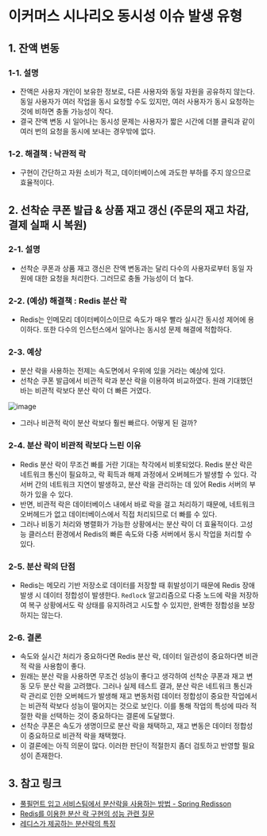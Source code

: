 # 이커머스 시나리오 동시성 이슈 발생 유형
## 1. 잔액 변동
### 1-1. 설명
- 잔액은 사용자 개인이 보유한 정보로, 다른 사용자와 동일 자원을 공유하지 않는다. 동일 사용자가 여러 작업을 동시 요청할 수도 있지만, 여러 사용자가 동시 요청하는 것에 비하면 충돌 가능성이 작다.
- 결국 잔액 변동 시 일어나는 동시성 문제는 사용자가 짧은 시간에 더블 클릭과 같이 여러 번의 요청을 동시에 보내는 경우밖에 없다.
### 1-2. 해결책 : 낙관적 락
- 구현이 간단하고 자원 소비가 적고, 데이터베이스에 과도한 부하를 주지 않으므로 효율적이다.

## 2. 선착순 쿠폰 발급 & 상품 재고 갱신 (주문의 재고 차감, 결제 실패 시 복원)
### 2-1. 설명
- 선착순 쿠폰과 상품 재고 갱신은 잔액 변동과는 달리 다수의 사용자로부터 동일 자원에 대한 요청을 처리한다. 그러므로 충돌 가능성이 더 높다.
### 2-2. (예상) 해결책 : Redis 분산 락
- Redis는 인메모리 데이터베이스이므로 속도가 매우 빨라 실시간 동시성 제어에 용이하다. 또한 다수의 인스턴스에서 일어나는 동시성 문제 해결에 적합하다.

### 2-3. 예상
- 분산 락을 사용하는 전제는 속도면에서 우위에 있을 거라는 예상에 있다.
- 선착순 쿠폰 발급에서 비관적 락과 분산 락을 이용하여 비교하였다. 원래 기대했던 바는 비관적 락보다 분산 락이 더 빠른 거였다.

![image](https://github.com/user-attachments/assets/b9a4fc11-d8a0-4967-aa84-9b38881e8b10)

- 그러나 비관적 락이 분산 락보다 훨씬 빠르다. 어떻게 된 걸까?

### 2-4. 분산 락이 비관적 락보다 느린 이유
- Redis 분산 락이 무조건 빠를 거란 기대는 착각에서 비롯되었다. Redis 분산 락은 네트워크 통신이 필요하고, 락 획득과 해제 과정에서 오버헤드가 발생할 수 있다. 각 서버 간의 네트워크 지연이 발생하고, 분산 락을 관리하는 데 있어 Redis 서버의 부하가 있을 수 있다.
- 반면, 비관적 락은 데이터베이스 내에서 바로 락을 걸고 처리하기 때문에, 네트워크 오버헤드가 없고 데이터베이스에서 직접 처리되므로 더 빠를 수 있다.
- 그러나 비동기 처리와 병렬화가 가능한 상황에서는 분산 락이 더 효율적이다. 고성능 클러스터 환경에서 Redis의 빠른 속도와 다중 서버에서 동시 작업을 처리할 수 있다.

### 2-5. 분산 락의 단점
- Redis는 메모리 기반 저장소로 데이터를 저장할 때 휘발성이기 때문에 Redis 장애 발생 시 데이터 정합성이 발생한다. `Redlock` 알고리즘으로 다중 노드에 락을 저장하여 복구 상황에서도 락 상태를 유지하려고 시도할 수 있지만, 완벽한 정합성을 보장하지는 않는다.

### 2-6. 결론
- 속도와 실시간 처리가 중요하다면 Redis 분산 락, 데이터 일관성이 중요하다면 비관적 락을 사용함이 좋다.
- 원래는 분산 락을 사용하면 무조건 성능이 좋다고 생각하여 선착순 쿠폰과 재고 변동 모두 분산 락을 고려했다. 그러나 실제 테스트 결과, 분산 락은 네트워크 통신과 락 관리로 인한 오버헤드가 발생해 재고 변동처럼 데이터 정합성이 중요한 작업에서는 비관적 락보다 성능이 떨어지는 것으로 보인다. 이를 통해 작업의 특성에 따라 적절한 락을 선택하는 것이 중요하다는 결론에 도달했다.
- 선착순 쿠폰은 속도가 생명이므로 분산 락을 채택하고, 재고 변동은 데이터 정합성이 중요하므로 비관적 락을 채택했다.
- 이 결론에는 아직 의문이 많다. 이러한 판단이 적절한지 좀더 검토하고 반영할 필요성이 존재한다.

## 3. 참고 링크
- [풀필먼트 입고 서비스팀에서 분산락을 사용하는 방법 - Spring Redisson](https://helloworld.kurly.com/blog/distributed-redisson-lock/)
- [Redis를 이용한 분산 락 구현의 성능 관련 질문](https://www.inflearn.com/community/questions/889653/redis-%EB%A5%BC-%EC%9D%B4%EC%9A%A9%ED%95%9C-%EB%B6%84%EC%82%B0-%EB%9D%BD-%EA%B5%AC%ED%98%84%EC%9D%98-%EC%84%B1%EB%8A%A5-%EA%B4%80%EB%A0%A8-%EC%A7%88%EB%AC%B8?srsltid=AfmBOopYDBlH8tH-oZiiZcuLZ4CjcdGaFSQA_g4MWmrMPUpL3aIp5wj2)
- [레디스가 제공하는 분산락의 특징](https://mangkyu.tistory.com/311)
